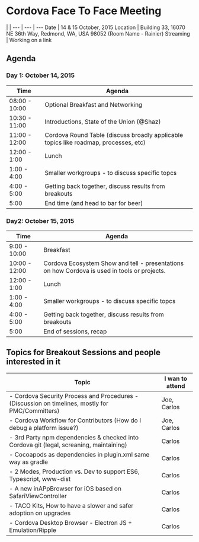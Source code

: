 # Cordova Face To Face Meeting

 | |
--- | --- | ---
Date | 14 & 15 October, 2015
Location | Building 33, 16070 NE 36th Way, Redmond, WA, USA 98052 (Room Name - Rainier)
Streaming | Working on a link


## Agenda

### Day 1: October 14, 2015

Time | Agenda
-----|-----
08:00 - 10:00 | Optional Breakfast and Networking
10:30 - 11:00 | Introductions, State of the Union (@Shaz)
11:00 - 12:00 | Cordova Round Table (discuss broadly applicable topics like roadmap, processes, etc)
12:00 - 1:00  | Lunch
 1:00 - 4:00  | Smaller workgroups - to discuss specific topcs
 4:00 - 5:00  | Getting back together, discuss results from breakouts
5:00 |  End time (and head to bar for beer)

### Day2: October 15, 2015

Time | Agenda
-----|-----
 9:00 - 10:00 | Breakfast
10:00 - 12:00 | Cordova Ecosystem Show and tell - presentations on how Cordova is used in tools or projects. 
12:00 - 1:00  | Lunch
 1:00 - 4:00  | Smaller workgroups - to discuss specific topcs
 4:00 - 5:00  | Getting back together, discuss results from breakouts
 5:00         | End of sessions, recap


## Topics for Breakout Sessions and people interested in it
Topic | I wan to attend
-----|-----
- Cordova Security Process and Procedures - (Discussion on timelines, mostly for PMC/Committers) | Joe, Carlos
- Cordova Workflow for Contributors (How do I debug a platform issue?) | Joe, Carlos
- 3rd Party npm dependencies  & checked into Cordova git (legal, screaning, maintaining) | Carlos
- Cocoapods as dependencies in plugin.xml same way as gradle | Carlos
- 2 Modes, Production vs. Dev to support ES6, Typescript, www-dist | Carlos
- A new inAPpBrowser for iOS based on SafariViewController | Carlos
- TACO Kits, How to have a slower and safer adoption on upgrades | Carlos
- Cordova Desktop Browser - Electron JS + Emulation/Ripple | Carlos

